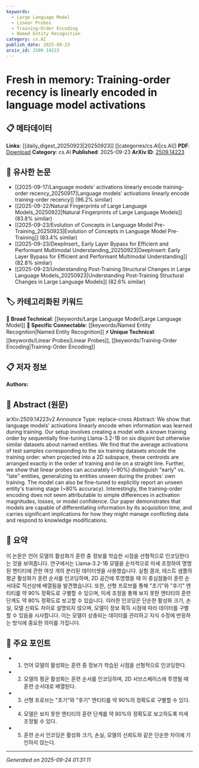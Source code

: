 ```yaml
---
keywords:
  - Large Language Model
  - Linear Probes
  - Training-Order Encoding
  - Named Entity Recognition
category: cs.AI
publish_date: 2025-09-23
arxiv_id: 2509.14223
---
```


<!-- KEYWORD_LINKING_METADATA:
{
  "processed_timestamp": "2025-09-24T01:31:11.787706",
  "vocabulary_version": "1.0",
  "selected_keywords": [
    "Large Language Model",
    "Linear Probes",
    "Training-Order Encoding",
    "Named Entity Recognition"
  ],
  "rejected_keywords": [],
  "similarity_scores": {
    "Large Language Model": 0.85,
    "Linear Probes": 0.7,
    "Training-Order Encoding": 0.75,
    "Named Entity Recognition": 0.8
  },
  "extraction_method": "AI_prompt_based",
  "budget_applied": true,
  "candidates_json": {
    "candidates": [
      {
        "surface": "language models",
        "canonical": "Large Language Model",
        "aliases": [
          "LLM",
          "language model"
        ],
        "category": "broad_technical",
        "rationale": "Connects to the broader field of study and facilitates linking with other works on language models.",
        "novelty_score": 0.3,
        "connectivity_score": 0.9,
        "specificity_score": 0.6,
        "link_intent_score": 0.85
      },
      {
        "surface": "linear probes",
        "canonical": "Linear Probes",
        "aliases": [
          "linear classifier"
        ],
        "category": "unique_technical",
        "rationale": "Represents a specific technique used in the study, relevant for linking with similar probing methods.",
        "novelty_score": 0.7,
        "connectivity_score": 0.65,
        "specificity_score": 0.8,
        "link_intent_score": 0.7
      },
      {
        "surface": "training-order encoding",
        "canonical": "Training-Order Encoding",
        "aliases": [
          "order encoding",
          "temporal encoding"
        ],
        "category": "unique_technical",
        "rationale": "Highlights a novel concept introduced in the paper, useful for linking with future research on temporal learning patterns.",
        "novelty_score": 0.85,
        "connectivity_score": 0.6,
        "specificity_score": 0.85,
        "link_intent_score": 0.75
      },
      {
        "surface": "named entities",
        "canonical": "Named Entity Recognition",
        "aliases": [
          "NER",
          "named entity"
        ],
        "category": "specific_connectable",
        "rationale": "Connects to a well-established task in NLP, facilitating links with related entity recognition studies.",
        "novelty_score": 0.4,
        "connectivity_score": 0.8,
        "specificity_score": 0.7,
        "link_intent_score": 0.8
      }
    ],
    "ban_list_suggestions": [
      "model",
      "information",
      "dataset",
      "entity"
    ]
  },
  "decisions": [
    {
      "candidate_surface": "language models",
      "resolved_canonical": "Large Language Model",
      "decision": "linked",
      "scores": {
        "novelty": 0.3,
        "connectivity": 0.9,
        "specificity": 0.6,
        "link_intent": 0.85
      }
    },
    {
      "candidate_surface": "linear probes",
      "resolved_canonical": "Linear Probes",
      "decision": "linked",
      "scores": {
        "novelty": 0.7,
        "connectivity": 0.65,
        "specificity": 0.8,
        "link_intent": 0.7
      }
    },
    {
      "candidate_surface": "training-order encoding",
      "resolved_canonical": "Training-Order Encoding",
      "decision": "linked",
      "scores": {
        "novelty": 0.85,
        "connectivity": 0.6,
        "specificity": 0.85,
        "link_intent": 0.75
      }
    },
    {
      "candidate_surface": "named entities",
      "resolved_canonical": "Named Entity Recognition",
      "decision": "linked",
      "scores": {
        "novelty": 0.4,
        "connectivity": 0.8,
        "specificity": 0.7,
        "link_intent": 0.8
      }
    }
  ]
}
-->

# Fresh in memory: Training-order recency is linearly encoded in language model activations

## 📋 메타데이터

**Links**: [[daily_digest_20250923|20250923]] [[categories/cs.AI|cs.AI]]
**PDF**: [Download](https://arxiv.org/pdf/2509.14223.pdf)
**Category**: cs.AI
**Published**: 2025-09-23
**ArXiv ID**: [2509.14223](https://arxiv.org/abs/2509.14223)

## 🔗 유사한 논문
- [[2025-09-17/Language models' activations linearly encode training-order recency_20250917|Language models' activations linearly encode training-order recency]] (96.2% similar)
- [[2025-09-22/Natural Fingerprints of Large Language Models_20250922|Natural Fingerprints of Large Language Models]] (83.8% similar)
- [[2025-09-23/Evolution of Concepts in Language Model Pre-Training_20250923|Evolution of Concepts in Language Model Pre-Training]] (83.4% similar)
- [[2025-09-23/DeepInsert_ Early Layer Bypass for Efficient and Performant Multimodal Understanding_20250923|DeepInsert: Early Layer Bypass for Efficient and Performant Multimodal Understanding]] (82.8% similar)
- [[2025-09-23/Understanding Post-Training Structural Changes in Large Language Models_20250923|Understanding Post-Training Structural Changes in Large Language Models]] (82.6% similar)

## 🏷️ 카테고리화된 키워드
**🧠 Broad Technical**: [[keywords/Large Language Model|Large Language Model]]
**🔗 Specific Connectable**: [[keywords/Named Entity Recognition|Named Entity Recognition]]
**⚡ Unique Technical**: [[keywords/Linear Probes|Linear Probes]], [[keywords/Training-Order Encoding|Training-Order Encoding]]

## 📋 저자 정보

**Authors:** 

## 📄 Abstract (원문)

arXiv:2509.14223v2 Announce Type: replace-cross 
Abstract: We show that language models' activations linearly encode when information was learned during training. Our setup involves creating a model with a known training order by sequentially fine-tuning Llama-3.2-1B on six disjoint but otherwise similar datasets about named entities. We find that the average activations of test samples corresponding to the six training datasets encode the training order: when projected into a 2D subspace, these centroids are arranged exactly in the order of training and lie on a straight line. Further, we show that linear probes can accurately (~90%) distinguish "early" vs. "late" entities, generalizing to entities unseen during the probes' own training. The model can also be fine-tuned to explicitly report an unseen entity's training stage (~80% accuracy). Interestingly, the training-order encoding does not seem attributable to simple differences in activation magnitudes, losses, or model confidence. Our paper demonstrates that models are capable of differentiating information by its acquisition time, and carries significant implications for how they might manage conflicting data and respond to knowledge modifications.

## 📝 요약

이 논문은 언어 모델의 활성화가 훈련 중 정보를 학습한 시점을 선형적으로 인코딩한다는 것을 보여줍니다. 연구에서는 Llama-3.2-1B 모델을 순차적으로 미세 조정하여 명명된 엔티티에 관한 여섯 개의 분리된 데이터셋을 사용했습니다. 실험 결과, 테스트 샘플의 평균 활성화가 훈련 순서를 인코딩하며, 2D 공간에 투영했을 때 이 중심점들이 훈련 순서대로 직선상에 배열됨을 발견했습니다. 또한, 선형 프로브를 통해 "초기"와 "후기" 엔티티를 약 90% 정확도로 구별할 수 있으며, 미세 조정을 통해 보지 못한 엔티티의 훈련 단계도 약 80% 정확도로 보고할 수 있습니다. 이러한 인코딩은 단순한 활성화 크기, 손실, 모델 신뢰도 차이로 설명되지 않으며, 모델이 정보 획득 시점에 따라 데이터를 구별할 수 있음을 시사합니다. 이는 모델이 상충되는 데이터를 관리하고 지식 수정에 반응하는 방식에 중요한 의미를 가집니다.

## 🎯 주요 포인트

- 1. 언어 모델의 활성화는 훈련 중 정보가 학습된 시점을 선형적으로 인코딩한다.
- 2. 모델의 평균 활성화는 훈련 순서를 인코딩하며, 2D 서브스페이스에 투영될 때 훈련 순서대로 배열된다.
- 3. 선형 프로브는 "초기"와 "후기" 엔티티를 약 90%의 정확도로 구별할 수 있다.
- 4. 모델은 보지 못한 엔티티의 훈련 단계를 약 80%의 정확도로 보고하도록 미세 조정될 수 있다.
- 5. 훈련 순서 인코딩은 활성화 크기, 손실, 모델의 신뢰도와 같은 단순한 차이에 기인하지 않는다.


---

*Generated on 2025-09-24 01:31:11*